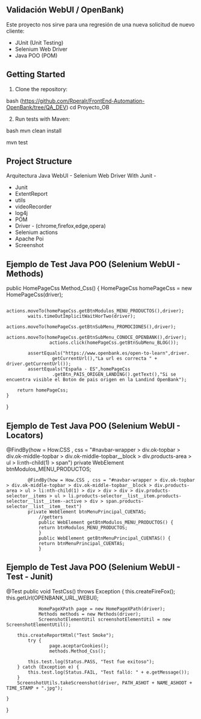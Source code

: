 ## Validación WebUI / OpenBank)

Este proyecto nos sirve para una regresión de una nueva solicitud de nuevo cliente:

- JUnit (Unit Testing)
- Selenium Web Driver
- Java POO (POM)

## Getting Started

1. Clone the repository:

bash
(https://github.com/Rperalr/FrontEnd-Automation-OpenBank/tree/QA_DEV)
cd Proyecto_OB

2. Run tests with Maven:

bash
mvn clean install

mvn test

##  Project Structure

Arquitectura Java WebUI - Selenium Web Driver With Junit -  
- Junit
- ExtentReport
- utils
- videoRecorder
- log4j
- POM
- Driver - (chrome,firefox,edge,opera)
- Selenium actions
- Apache Poi
- Screenshot
  
##  Ejemplo de Test Java POO (Selenium WebUI - Methods)
 public HomePageCss Method_Css() {
        HomePageCss homePageCss = new HomePageCss(driver);
        
            actions.moveTo(homePageCss.getBtnModulos_MENU_PRODUCTOS(),driver);
            waits.timeOutImplicitWaitHorTwo(driver);
                    actions.moveTo(homePageCss.getBtnSubMenu_PROMOCIONES(),driver);
                    actions.moveTo(homePageCss.getBtnSubMenu_CONOCE_OPENBANK(),driver);
                    actions.click(homePageCss.getBtnSubMenu_BLOG());

            assertEquals("https://www.openbank.es/open-to-learn",driver.
                     getCurrentUrl(),"La url es correcta " + driver.getCurrentUrl());
            assertEquals("España - ES",homePageCss
                     .getBtn_PAIS_ORIGEN_LANDING().getText(),"Si se encuentra visible el Boton de pais origen en la Landind OpenBank");

        return homePageCss;
    }
}

##  Ejemplo de Test Java POO (Selenium WebUI - Locators)
  @FindBy(how = How.CSS , css = "#navbar-wrapper > div.ok-topbar > div.ok-middle-topbar > div.ok-middle-topbar__block > div.products-area > ul > li:nth-child(1) > span")
        private WebElement btnModulos_MENU_PRODUCTOS;
        
            @FindBy(how = How.CSS , css = "#navbar-wrapper > div.ok-topbar > div.ok-middle-topbar > div.ok-middle-topbar__block > div.products-area > ul > li:nth-child(1) > div > div > div > div.products-selector__items > ul > li.products-selector__list__item.products-    selector__list__item--active > div > span.products-selector__list__item__text")
            private WebElement btnMenuPrincipal_CUENTAS;
                //getters
                public WebElement getBtnModulos_MENU_PRODUCTOS() {
                return btnModulos_MENU_PRODUCTOS;
                }
                public WebElement getBtnMenuPrincipal_CUENTAS() {
                return btnMenuPrincipal_CUENTAS;
                }


##  Ejemplo de Test Java POO (Selenium WebUI - Test - Junit)
@Test
    public void TestCss() throws Exception {
        this.createFireFox();
            this.getUrl(OPENBANK_URL_WEBUI);
            
                HomePageXPath page = new HomePageXPath(driver);
                Methods methods = new Methods(driver);
                ScreenshotElementUtil screenshotElementUtil = new ScreenshotElementUtil();

        this.createReportHtml("Test Smoke");
            try {
                    page.aceptarCookies();
                    methods.Method_Css();

            this.test.log(Status.PASS, "Test fue exitoso");
        } catch (Exception e) {
            this.test.log(Status.FAIL, "Test falló: " + e.getMessage());
        }
        ScreenshotUtils.takeScreenshot(driver, PATH_ASHOT + NAME_ASHOOT + TIME_STAMP + ".jpg");

    }
}

